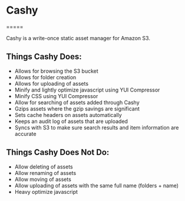 # Cashy
=====

Cashy is a write-once static asset manager for Amazon S3.

## Things Cashy Does:

* Allows for browsing the S3 bucket
* Allows for folder creation
* Allows for uploading of assets
* Minify and lightly optimize javascript using YUI Compressor
* Minify CSS using YUI Compressor
* Allow for searching of assets added through Cashy
* Gzips assets where the gzip savings are significant
* Sets cache headers on assets automatically
* Keeps an audit log of assets that are uploaded
* Syncs with S3 to make sure search results and item information are accurate

## Things Cashy Does Not Do:

* Allow deleting of assets
* Allow renaming of assets
* Allow moving of assets
* Allow uploading of assets with the same full name (folders + name)
* Heavy optimize javascript

